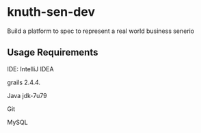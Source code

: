 # knuth-sen-dev
Build a platform to spec to represent a real world business senerio 

## Usage Requirements

IDE: IntelliJ IDEA

grails 2.4.4.

Java jdk-7u79

Git

MySQL
